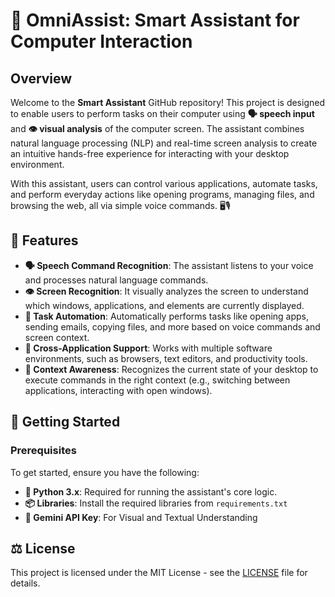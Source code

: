 # 🚀 OmniAssist: Smart Assistant for Computer Interaction

## Overview

Welcome to the **Smart Assistant** GitHub repository! This project is designed to enable users to perform tasks on their computer using **🗣️ speech input** and **👁️ visual analysis** of the computer screen. The assistant combines natural language processing (NLP) and real-time screen analysis to create an intuitive hands-free experience for interacting with your desktop environment.

With this assistant, users can control various applications, automate tasks, and perform everyday actions like opening programs, managing files, and browsing the web, all via simple voice commands. 🖥️🎙️

## 🌟 Features

- **🗣️ Speech Command Recognition**: The assistant listens to your voice and processes natural language commands.
- **👁️ Screen Recognition**: It visually analyzes the screen to understand which windows, applications, and elements are currently displayed.
- **🤖 Task Automation**: Automatically performs tasks like opening apps, sending emails, copying files, and more based on voice commands and screen context.
- **🔄 Cross-Application Support**: Works with multiple software environments, such as browsers, text editors, and productivity tools.
- **🧠 Context Awareness**: Recognizes the current state of your desktop to execute commands in the right context (e.g., switching between applications, interacting with open windows).

## 🚀 Getting Started

### Prerequisites

To get started, ensure you have the following:

- **🐍 Python 3.x**: Required for running the assistant's core logic.
- **📦 Libraries**: Install the required libraries from `requirements.txt`
- **🔑 Gemini API Key**: For Visual and Textual Understanding

## ⚖️ License

This project is licensed under the MIT License - see the [LICENSE](LICENSE) file for details.
